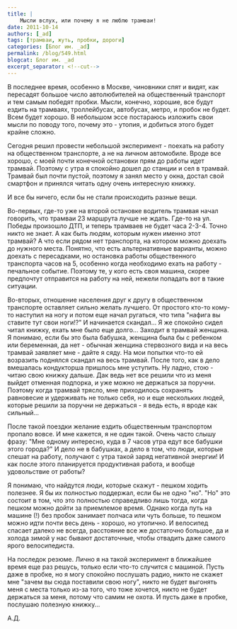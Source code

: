 ```yaml
---
title: |
    Мысли вслух, или почему я не люблю трамваи!
date: 2011-10-14
authors: [_ad]
tags: [трамваи, жуть, пробки, дороги]
categories: [Блог им. _ad]
permalink: /blog/549.html
blogcat: Блог им. _ad
excerpt_separator: <!--cut-->
---
```


В последнее время, особенно в Москве, чиновники спят и видят, как пересадят большое число автолюбителей на общественный транспорт и тем самым победят пробки. Мысли, конечно, хорошие, все будут ездить на трамваях, троллейбусах, автобусах, метро, и пробок не будет. Всем будет хорошо. В небольшом эссе постараюсь изложить свои мысли по поводу того, почему это - утопия, и добиться этого будет крайне сложно.


<!--cut-->


Сегодня решил провести небольшой эксперимент - поехать на работу на общественном транспорте, а не на личном автомобиле. Вроде все хорошо, с моей почти конечной остановки прям до работы идет трамвай. Поэтому с утра я спокойно дошел до станции и сел в трамвай. Трамвай был почти пустой, поэтому я занял место у окна, достал свой смартфон и принялся читать одну очень интересную книжку. 

И все бы ничего, если бы не стали происходить разные вещи.

Во-первых, где-то уже на второй остановке водитель трамвая начал говорить, что трамваи 23 маршрута лучше не ждать. Где-то на ул. Победы произошло ДТП, и теперь трамваев не будет часа 2-3-4. Точно никто не знает. А как быть людям, которым нужен именно этот трамвай? А что если рядом нет транспорта, на котором можно доехать до нужного места. Понятно, что есть альтернативные варианты, можно доехать с пересадками, но остановка работы общественного транспорта часов на 5, особенно когда необходимо ехать на работу - печальное событие. Поэтому те, у кого есть своя машина, скорее предпочтут отправится на работу на ней, нежели попадать вот в такие ситуации.

Во-вторых, отношение населения друг к другу в общественном транспорте оставляет сильно желать лучшего. От простого кто-то кому-то наступил на ногу и потом еще начал ругаться, что типа "нафига вы ставите тут свои ноги!?" И начинается скандал... Я же спокойно сидел читал книжку, ехать мне было еще долго... Заходит в трамвай женщина. Я понимаю, если бы это была бабушка, женщина была бы с ребенком или беременная, да нет - обычная женщина стервозного вида и на весь трамвай заявляет мне - дайте я сяду. На мои попытки что-то ей возразить поднялся скандал на весь трамвай. После того, как в дело вмешалась кондукторша пришлось мне уступить. Ну ладно, стою - читаю свою книжку дальше. Дак ведь нет все решили что из меня выйдет отменная подпорка, и уже можно не держаться за поручни. Поэтому когда трамвай трясло, мне приходилось сохранять равновесие и удерживать не только себя, но и еще нескольких людей, которые решили за поручни не держаться - я ведь есть, я вроде как сильный...

После такой поездки желание ездить общественным транспортом пропало вовсе. И мне кажется, я не один такой. Очень часто слышу фразу: "Мне одному интересно, куда в 7 часов утра едут все бабушки этого города?" И дело не в бабушках, а дело в том, что люди, которые спешат на работу, получают с утра такой заряд негативной энергии! И как после этого планируется продуктивная работа, и вообще удовольствие от работы?

Я понимаю, что найдутся люди, которые скажут - пешком ходить полезнее. Я бы их полностью поддержал, если бы не одно "но". "Но" это состоит в том, что это полностью справедливо лишь тогда, когда пешком можно дойти за приемлемое время. Однако когда путь на машине (!) без пробок занимает полчаса или чуть больше, то пешком можно идти почти весь день - хорошо, но утопично. И велосипед спасает далеко не всегда, расстояние все же достаточно большое, да и холода зимой у нас бывают достаточные, чтобы отвадить даже самого ярого велосипедиста.

На последок резюме. Лично я на такой эксперимент в ближайшее время еще раз решусь, только если что-то случится с машиной. Пусть даже в пробке, но я могу спокойно послушать радио, никто не скажет мне "зачем вы сюда поставили свою ногу", никто не будет выгонять меня с места только из-за того, что тоже хочется, никто не будет держаться за меня, потому что самим не охота. И пусть даже в пробке, послушаю полезную книжку...

А.Д.
